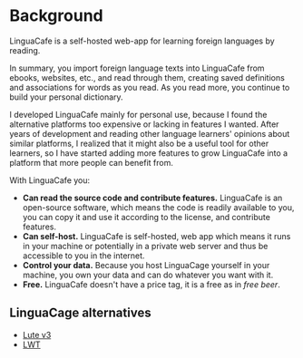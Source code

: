 # Background

LinguaCafe is a self-hosted web-app for learning foreign languages by reading.

In summary, you import foreign language texts into LinguaCafe from ebooks, websites, etc., and read through them, creating saved definitions and associations for words as you read. As you read more, you continue to build your personal dictionary.
  
I developed LinguaCafe mainly for personal use, because I found the alternative platforms too expensive or lacking in features I wanted.  After years of development and reading other language learners' opinions about similar platforms, I realized that it might also be a useful tool for other learners, so I have started adding more features to grow LinguaCafe into a platform that more people can benefit from.  

With LinguaCafe you:
- **Can read the source code and contribute features.** LinguaCafe is an open-source software, which means the code is readily available to you, you can copy it and use it according to the license, and contribute features.
- **Can self-host.** LinguaCafe is self-hosted, web app which means it runs in your machine or potentially in a private web server and thus be accessible to you in the internet.
- **Control your data.** Because you host LinguaCage yourself in your machine, you own your data and can do whatever you want with it. 
- **Free.** LinguaCafe doesn't have a price tag, it is a free as in *free beer*.


## LinguaCage alternatives
- [Lute v3](https://github.com/jzohrab/lute-v3)
- [LWT](https://github.com/HugoFara/lwt)